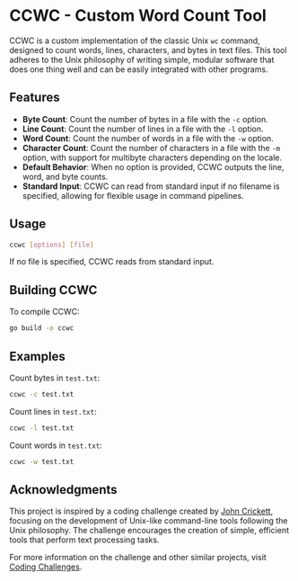 # CCWC - Custom Word Count Tool

CCWC is a custom implementation of the classic Unix `wc` command, designed to count words, lines, characters, and bytes in text files. This tool adheres to the Unix philosophy of writing simple, modular software that does one thing well and can be easily integrated with other programs.

## Features

- **Byte Count**: Count the number of bytes in a file with the `-c` option.
- **Line Count**: Count the number of lines in a file with the `-l` option.
- **Word Count**: Count the number of words in a file with the `-w` option.
- **Character Count**: Count the number of characters in a file with the `-m` option, with support for multibyte characters depending on the locale.
- **Default Behavior**: When no option is provided, CCWC outputs the line, word, and byte counts.
- **Standard Input**: CCWC can read from standard input if no filename is specified, allowing for flexible usage in command pipelines.

## Usage

```bash
ccwc [options] [file]
```

If no file is specified, CCWC reads from standard input.

## Building CCWC

To compile CCWC:

```bash
go build -o ccwc
```

## Examples

Count bytes in `test.txt`:

```bash
ccwc -c test.txt
```

Count lines in `test.txt`:

```bash
ccwc -l test.txt
```

Count words in `test.txt`:

```bash
ccwc -w test.txt
```

## Acknowledgments

This project is inspired by a coding challenge created by [John Crickett](https://codingchallenges.fyi/), focusing on the development of Unix-like command-line tools following the Unix philosophy. The challenge encourages the creation of simple, efficient tools that perform text processing tasks.

For more information on the challenge and other similar projects, visit [Coding Challenges](https://codingchallenges.fyi/).
